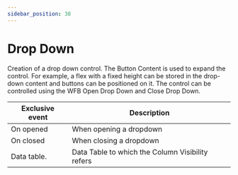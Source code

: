 ```yaml
---
sidebar_position: 38
---
```

# Drop Down

Creation of a drop down control. The Button Content is used to expand the control. For example, a flex with a fixed height can be stored in the drop-down content and buttons can be positioned on it. The control can be controlled using the WFB Open Drop Down and Close Drop Down.

| Exclusive event | Description |
| --- | --- |
| On opened | When opening a dropdown |
| On closed | When closing a dropdown |
| Data table. | Data Table to which the Column Visibility refers |
